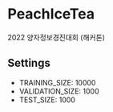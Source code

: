 # PeachIceTea
2022 양자정보경진대회 (해커톤)


## Settings
 - TRAINING_SIZE: 10000
 - VALIDATION_SIZE: 1000
 - TEST_SIZE: 1000
